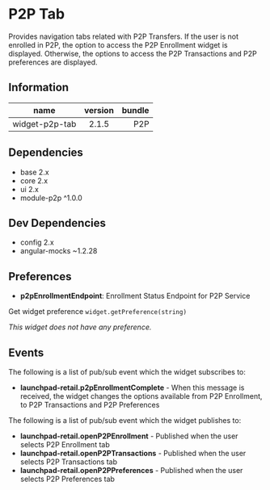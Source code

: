 # P2P Tab
Provides navigation tabs related with P2P Transfers. If the user is not enrolled in P2P, the option to access the P2P Enrollment widget is displayed. Otherwise, the options to access the P2P Transactions and P2P preferences are displayed.

## Information
|  name |  version |  bundle |
|--|:--:|--:|
|  widget-p2p-tab |  2.1.5 |  P2P |

## Dependencies

- base 2.x
- core 2.x
- ui 2.x
- module-p2p ^1.0.0

## Dev Dependencies

- config 2.x
- angular-mocks ~1.2.28

## Preferences

- **p2pEnrollmentEndpoint**: Enrollment Status Endpoint for P2P Service

Get widget preference `widget.getPreference(string)`

*This widget does not have any preference.*

## Events
The following is a list of pub/sub event which the widget subscribes to:


- **launchpad-retail.p2pEnrollmentComplete** - When this message is received, the widget changes the options available from P2P Enrollment, to P2P Transactions and P2P Preferences

The following is a list of pub/sub event which the widget publishes to:


- **launchpad-retail.openP2PEnrollment** - Published when the user selects P2P Enrollment tab
- **launchpad-retail.openP2PTransactions** - Published when the user selects P2P Transactions tab
- **launchpad-retail.openP2PPreferences** - Published when the user selects P2P Preferences tab

